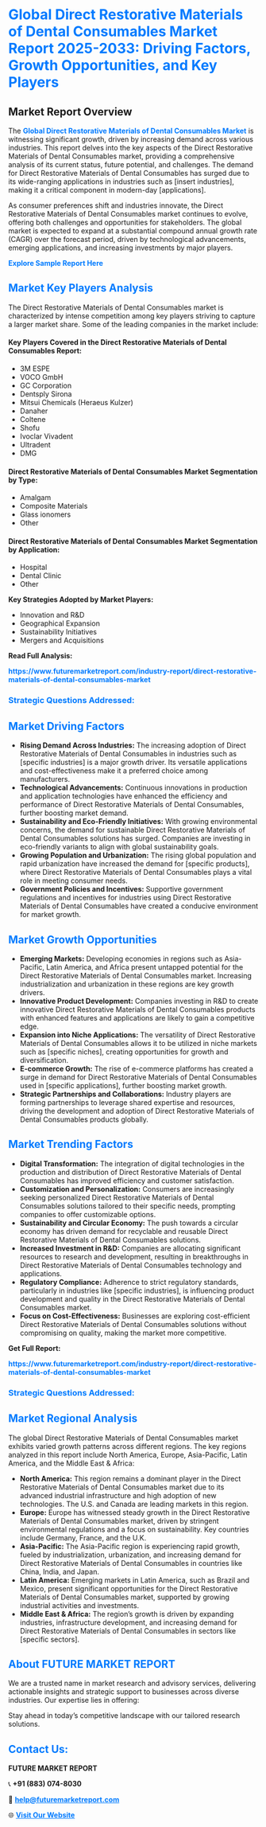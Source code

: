 <h1 style="color: #007BFF;">Global Direct Restorative Materials of Dental Consumables Market Report 2025-2033: Driving Factors, Growth Opportunities, and Key Players</h1>

<section id="overview">
<h2>Market Report Overview</h2>
<p>The <a href="https://www.futuremarketreport.com/industry-report/direct-restorative-materials-of-dental-consumables-market" style="color: #007BFF; text-decoration: none;"><strong>Global Direct Restorative Materials of Dental Consumables Market</strong></a> is witnessing significant growth, driven by increasing demand across various industries. This report delves into the key aspects of the Direct Restorative Materials of Dental Consumables market, providing a comprehensive analysis of its current status, future potential, and challenges. The demand for Direct Restorative Materials of Dental Consumables has surged due to its wide-ranging applications in industries such as [insert industries], making it a critical component in modern-day [applications].</p>
<p>As consumer preferences shift and industries innovate, the Direct Restorative Materials of Dental Consumables market continues to evolve, offering both challenges and opportunities for stakeholders. The global market is expected to expand at a substantial compound annual growth rate (CAGR) over the forecast period, driven by technological advancements, emerging applications, and increasing investments by major players.</p>
</section>

<section id="overview">
<p><a href="https://www.futuremarketreport.com/request-sample/reportId=80103" style="color: #007BFF; text-decoration: none;"><strong>Explore Sample Report Here</strong></a></p>
</section>

<section id="key-players">
<h2 style="color: #007BFF;">Market Key Players Analysis</h2>
<p>The Direct Restorative Materials of Dental Consumables market is characterized by intense competition among key players striving to capture a larger market share. Some of the leading companies in the market include:</p>
<h4>Key Players Covered in the Direct Restorative Materials of Dental Consumables Report:</h4>
<ul><li>3M ESPE</li><li>VOCO GmbH</li><li>GC Corporation</li><li>Dentsply Sirona</li><li>Mitsui Chemicals (Heraeus Kulzer)</li><li>Danaher</li><li>Coltene</li><li>Shofu</li><li>Ivoclar Vivadent</li><li>Ultradent</li><li>DMG</li></ul>
<h4>Direct Restorative Materials of Dental Consumables Market Segmentation by Type:</h4>
<ul><li>Amalgam</li><li>Composite Materials</li><li>Glass ionomers</li><li>Other</li></ul>

<h4>Direct Restorative Materials of Dental Consumables Market Segmentation by Application:</h4>
<ul><li>Hospital</li><li>Dental Clinic</li><li>Other</li></ul>
<p><strong>Key Strategies Adopted by Market Players:</strong></p>
<ul>
<li>Innovation and R&D</li>
<li>Geographical Expansion</li>
<li>Sustainability Initiatives</li>
<li>Mergers and Acquisitions</li>
</ul>
</section>

<section>
<p><strong>Read Full Analysis: </strong></p><a href="https://www.futuremarketreport.com/industry-report/direct-restorative-materials-of-dental-consumables-market" style="color: #007BFF; text-decoration: none;"><strong>https://www.futuremarketreport.com/industry-report/direct-restorative-materials-of-dental-consumables-market</strong></a>
<h3 style="color: #007BFF;">Strategic Questions Addressed:</h3>
</section>

<section id="driving-factors">
<h2 style="color: #007BFF;">Market Driving Factors</h2>
<ul>
<li><strong>Rising Demand Across Industries:</strong> The increasing adoption of Direct Restorative Materials of Dental Consumables in industries such as [specific industries] is a major growth driver. Its versatile applications and cost-effectiveness make it a preferred choice among manufacturers.</li>
<li><strong>Technological Advancements:</strong> Continuous innovations in production and application technologies have enhanced the efficiency and performance of Direct Restorative Materials of Dental Consumables, further boosting market demand.</li>
<li><strong>Sustainability and Eco-Friendly Initiatives:</strong> With growing environmental concerns, the demand for sustainable Direct Restorative Materials of Dental Consumables solutions has surged. Companies are investing in eco-friendly variants to align with global sustainability goals.</li>
<li><strong>Growing Population and Urbanization:</strong> The rising global population and rapid urbanization have increased the demand for [specific products], where Direct Restorative Materials of Dental Consumables plays a vital role in meeting consumer needs.</li>
<li><strong>Government Policies and Incentives:</strong> Supportive government regulations and incentives for industries using Direct Restorative Materials of Dental Consumables have created a conducive environment for market growth.</li>
</ul>
</section>

<section id="growth-opportunities">
<h2 style="color: #007BFF;">Market Growth Opportunities</h2>
<ul>
<li><strong>Emerging Markets:</strong> Developing economies in regions such as Asia-Pacific, Latin America, and Africa present untapped potential for the Direct Restorative Materials of Dental Consumables market. Increasing industrialization and urbanization in these regions are key growth drivers.</li>
<li><strong>Innovative Product Development:</strong> Companies investing in R&D to create innovative Direct Restorative Materials of Dental Consumables products with enhanced features and applications are likely to gain a competitive edge.</li>
<li><strong>Expansion into Niche Applications:</strong> The versatility of Direct Restorative Materials of Dental Consumables allows it to be utilized in niche markets such as [specific niches], creating opportunities for growth and diversification.</li>
<li><strong>E-commerce Growth:</strong> The rise of e-commerce platforms has created a surge in demand for Direct Restorative Materials of Dental Consumables used in [specific applications], further boosting market growth.</li>
<li><strong>Strategic Partnerships and Collaborations:</strong> Industry players are forming partnerships to leverage shared expertise and resources, driving the development and adoption of Direct Restorative Materials of Dental Consumables products globally.</li>
</ul>
</section>

<section id="trending-factors">
<h2 style="color: #007BFF;">Market Trending Factors</h2>
<ul>
<li><strong>Digital Transformation:</strong> The integration of digital technologies in the production and distribution of Direct Restorative Materials of Dental Consumables has improved efficiency and customer satisfaction.</li>
<li><strong>Customization and Personalization:</strong> Consumers are increasingly seeking personalized Direct Restorative Materials of Dental Consumables solutions tailored to their specific needs, prompting companies to offer customizable options.</li>
<li><strong>Sustainability and Circular Economy:</strong> The push towards a circular economy has driven demand for recyclable and reusable Direct Restorative Materials of Dental Consumables solutions.</li>
<li><strong>Increased Investment in R&D:</strong> Companies are allocating significant resources to research and development, resulting in breakthroughs in Direct Restorative Materials of Dental Consumables technology and applications.</li>
<li><strong>Regulatory Compliance:</strong> Adherence to strict regulatory standards, particularly in industries like [specific industries], is influencing product development and quality in the Direct Restorative Materials of Dental Consumables market.</li>
<li><strong>Focus on Cost-Effectiveness:</strong> Businesses are exploring cost-efficient Direct Restorative Materials of Dental Consumables solutions without compromising on quality, making the market more competitive.</li>
</ul>
</section>

<section>
<p><strong>Get Full Report: </strong></p><a href="https://www.futuremarketreport.com/industry-report/direct-restorative-materials-of-dental-consumables-market" style="color: #007BFF; text-decoration: none;"><strong>https://www.futuremarketreport.com/industry-report/direct-restorative-materials-of-dental-consumables-market</strong></a>
<h3 style="color: #007BFF;">Strategic Questions Addressed:</h3>
</section>


<section id="regional-analysis">
<h2 style="color: #007BFF;">Market Regional Analysis</h2>
<p>The global Direct Restorative Materials of Dental Consumables market exhibits varied growth patterns across different regions. The key regions analyzed in this report include North America, Europe, Asia-Pacific, Latin America, and the Middle East & Africa:</p>
<ul>
<li><strong>North America:</strong> This region remains a dominant player in the Direct Restorative Materials of Dental Consumables market due to its advanced industrial infrastructure and high adoption of new technologies. The U.S. and Canada are leading markets in this region.</li>
<li><strong>Europe:</strong> Europe has witnessed steady growth in the Direct Restorative Materials of Dental Consumables market, driven by stringent environmental regulations and a focus on sustainability. Key countries include Germany, France, and the U.K.</li>
<li><strong>Asia-Pacific:</strong> The Asia-Pacific region is experiencing rapid growth, fueled by industrialization, urbanization, and increasing demand for Direct Restorative Materials of Dental Consumables in countries like China, India, and Japan.</li>
<li><strong>Latin America:</strong> Emerging markets in Latin America, such as Brazil and Mexico, present significant opportunities for the Direct Restorative Materials of Dental Consumables market, supported by growing industrial activities and investments.</li>
<li><strong>Middle East & Africa:</strong> The region’s growth is driven by expanding industries, infrastructure development, and increasing demand for Direct Restorative Materials of Dental Consumables in sectors like [specific sectors].</li>
</ul>
</section>

<footer>
<h2 style="color: #007BFF;">About FUTURE MARKET REPORT</h2>
<p>We are a trusted name in market research and advisory services, delivering actionable insights and strategic support to businesses across diverse industries. Our expertise lies in offering:</p>

<p>Stay ahead in today’s competitive landscape with our tailored research solutions.</p>

<h2 style="color: #007BFF;">Contact Us:</h2>
<p><strong>FUTURE MARKET REPORT</strong></p>
<p>📞 <strong>+91 (883) 074-8030</strong></p>
<p>📧 <strong><a href="mailto:help@futuremarketreport.com" style="color: #007BFF;">help@futuremarketreport.com</a></strong></p>
<p>🌐 <strong><a href="https://www.futuremarketreport.com/" style="color: #007BFF;">Visit Our Website</a></strong></p>
</footer>